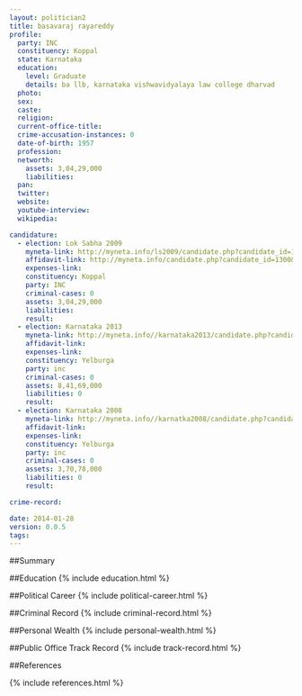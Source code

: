 ```yaml
---
layout: politician2
title: basavaraj rayareddy
profile: 
  party: INC
  constituency: Koppal
  state: Karnataka
  education: 
    level: Graduate
    details: ba llb, karnataka vishwavidyalaya law college dharvad
  photo: 
  sex: 
  caste: 
  religion: 
  current-office-title: 
  crime-accusation-instances: 0
  date-of-birth: 1957
  profession: 
  networth: 
    assets: 3,04,29,000
    liabilities: 
  pan: 
  twitter: 
  website: 
  youtube-interview: 
  wikipedia: 

candidature: 
  - election: Lok Sabha 2009
    myneta-link: http://myneta.info/ls2009/candidate.php?candidate_id=1300
    affidavit-link: http://myneta.info/candidate.php?candidate_id=1300&scan=original
    expenses-link: 
    constituency: Koppal 
    party: INC
    criminal-cases: 0
    assets: 3,04,29,000
    liabilities: 
    result:  
  - election: Karnataka 2013
    myneta-link: http://myneta.info//karnataka2013/candidate.php?candidate_id=526
    affidavit-link: 
    expenses-link: 
    constituency: Yelburga 
    party: inc
    criminal-cases: 0
    assets: 8,41,69,000
    liabilities: 0
    result:  
  - election: Karnataka 2008
    myneta-link: http://myneta.info//karnatka2008/candidate.php?candidate_id=739
    affidavit-link: 
    expenses-link: 
    constituency: Yelburga 
    party: inc
    criminal-cases: 0
    assets: 3,70,78,000
    liabilities: 0
    result:  

crime-record: 

date: 2014-01-28
version: 0.0.5
tags: 
---
```

##Summary


##Education
{% include education.html %}


##Political Career
{% include political-career.html %}


##Criminal Record
{% include criminal-record.html %}


##Personal Wealth
{% include personal-wealth.html %}


##Public Office Track Record
{% include track-record.html %}


##References


{% include references.html %}